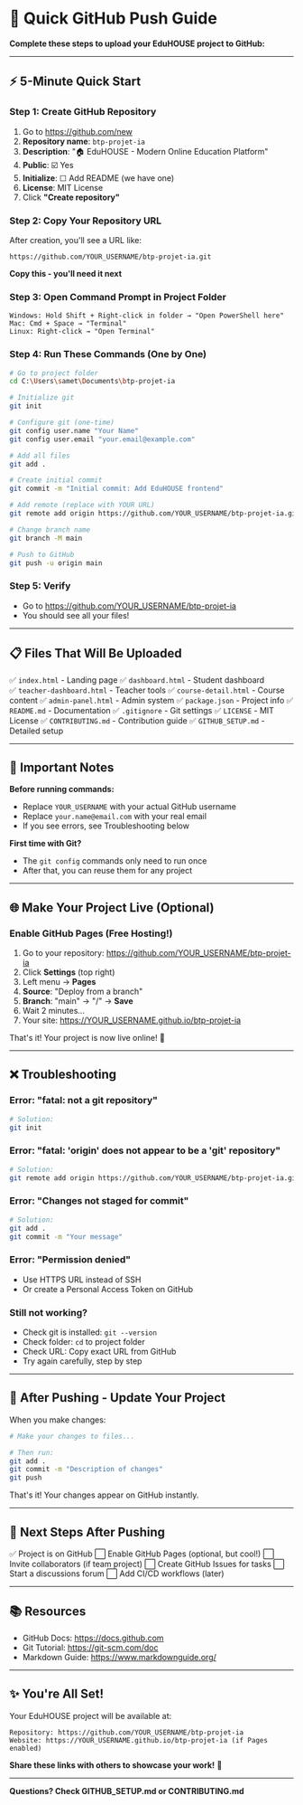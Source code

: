 # 🚀 Quick GitHub Push Guide

**Complete these steps to upload your EduHOUSE project to GitHub:**

---

## ⚡ 5-Minute Quick Start

### Step 1: Create GitHub Repository
1. Go to https://github.com/new
2. **Repository name**: `btp-projet-ia`
3. **Description**: "🏠 EduHOUSE - Modern Online Education Platform"
4. **Public**: ☑️ Yes
5. **Initialize**: ☐ Add README (we have one)
6. **License**: MIT License
7. Click **"Create repository"**

### Step 2: Copy Your Repository URL
After creation, you'll see a URL like:
```
https://github.com/YOUR_USERNAME/btp-projet-ia.git
```
**Copy this - you'll need it next**

### Step 3: Open Command Prompt in Project Folder
```
Windows: Hold Shift + Right-click in folder → "Open PowerShell here"
Mac: Cmd + Space → "Terminal"
Linux: Right-click → "Open Terminal"
```

### Step 4: Run These Commands (One by One)

```bash
# Go to project folder
cd C:\Users\samet\Documents\btp-projet-ia

# Initialize git
git init

# Configure git (one-time)
git config user.name "Your Name"
git config user.email "your.email@example.com"

# Add all files
git add .

# Create initial commit
git commit -m "Initial commit: Add EduHOUSE frontend"

# Add remote (replace with YOUR URL)
git remote add origin https://github.com/YOUR_USERNAME/btp-projet-ia.git

# Change branch name
git branch -M main

# Push to GitHub
git push -u origin main
```

### Step 5: Verify
- Go to https://github.com/YOUR_USERNAME/btp-projet-ia
- You should see all your files!

---

## 📋 Files That Will Be Uploaded

✅ `index.html` - Landing page
✅ `dashboard.html` - Student dashboard  
✅ `teacher-dashboard.html` - Teacher tools
✅ `course-detail.html` - Course content
✅ `admin-panel.html` - Admin system
✅ `package.json` - Project info
✅ `README.md` - Documentation
✅ `.gitignore` - Git settings
✅ `LICENSE` - MIT License
✅ `CONTRIBUTING.md` - Contribution guide
✅ `GITHUB_SETUP.md` - Detailed setup

---

## 🔑 Important Notes

**Before running commands:**
- Replace `YOUR_USERNAME` with your actual GitHub username
- Replace `your.name@email.com` with your real email
- If you see errors, see Troubleshooting below

**First time with Git?**
- The `git config` commands only need to run once
- After that, you can reuse them for any project

---

## 🌐 Make Your Project Live (Optional)

### Enable GitHub Pages (Free Hosting!)

1. Go to your repository: https://github.com/YOUR_USERNAME/btp-projet-ia
2. Click **Settings** (top right)
3. Left menu → **Pages**
4. **Source**: "Deploy from a branch"
5. **Branch**: "main" → "/" → **Save**
6. Wait 2 minutes...
7. Your site: https://YOUR_USERNAME.github.io/btp-projet-ia

That's it! Your project is now live online! 🎉

---

## ❌ Troubleshooting

### Error: "fatal: not a git repository"
```bash
# Solution:
git init
```

### Error: "fatal: 'origin' does not appear to be a 'git' repository"
```bash
# Solution:
git remote add origin https://github.com/YOUR_USERNAME/btp-projet-ia.git
```

### Error: "Changes not staged for commit"
```bash
# Solution:
git add .
git commit -m "Your message"
```

### Error: "Permission denied"
- Use HTTPS URL instead of SSH
- Or create a Personal Access Token on GitHub

### Still not working?
- Check git is installed: `git --version`
- Check folder: `cd` to project folder
- Check URL: Copy exact URL from GitHub
- Try again carefully, step by step

---

## 📝 After Pushing - Update Your Project

When you make changes:

```bash
# Make your changes to files...

# Then run:
git add .
git commit -m "Description of changes"
git push
```

That's it! Your changes appear on GitHub instantly.

---

## 🎯 Next Steps After Pushing

✅ Project is on GitHub
⬜ Enable GitHub Pages (optional, but cool!)
⬜ Invite collaborators (if team project)
⬜ Create GitHub Issues for tasks
⬜ Start a discussions forum
⬜ Add CI/CD workflows (later)

---

## 📚 Resources

- GitHub Docs: https://docs.github.com
- Git Tutorial: https://git-scm.com/doc
- Markdown Guide: https://www.markdownguide.org/

---

## ✨ You're All Set!

Your EduHOUSE project will be available at:

```
Repository: https://github.com/YOUR_USERNAME/btp-projet-ia
Website: https://YOUR_USERNAME.github.io/btp-projet-ia (if Pages enabled)
```

**Share these links with others to showcase your work!** 🚀

---

**Questions? Check GITHUB_SETUP.md or CONTRIBUTING.md**
